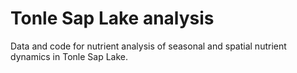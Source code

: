 # Tonle Sap Lake analysis

Data and code for nutrient analysis of seasonal and spatial nutrient dynamics 
in Tonle Sap Lake. 